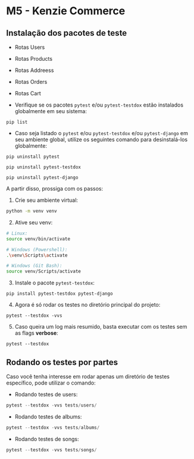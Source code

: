 # M5 - Kenzie Commerce

## Instalação dos pacotes de teste

- Rotas Users


- Rotas Products


- Rotas Addreess


- Rotas Orders


- Rotas Cart

 
- Verifique se os pacotes `pytest` e/ou `pytest-testdox` estão instalados globalmente em seu sistema:
```shell
pip list
```
- Caso seja listado o `pytest` e/ou `pytest-testdox` e/ou `pytest-django` em seu ambiente global, utilize os seguintes comando para desinstalá-los globalmente:
```shell
pip uninstall pytest
```

```shell
pip uninstall pytest-testdox
```

```shell
pip uninstall pytest-django
```

A partir disso, prossiga com os passos:

1. Crie seu ambiente virtual:
```bash
python -m venv venv
```

2. Ative seu venv:
```bash
# Linux:
source venv/bin/activate

# Windows (Powershell):
.\venv\Scripts\activate

# Windows (Git Bash):
source venv/Scripts/activate
```

3. Instale o pacote `pytest-testdox`:
```shell
pip install pytest-testdox pytest-django
```


4. Agora é só rodar os testes no diretório principal do projeto:
```shell
pytest --testdox -vvs
```

5. Caso queira um log mais resumido, basta executar com os testes sem as flags **verbose**:
```shell
pytest --testdox
```

## Rodando os testes por partes

Caso você tenha interesse em rodar apenas um diretório de testes específico, pode utilizar o comando:

- Rodando testes de users:
```python
pytest --testdox -vvs tests/users/
```

- Rodando testes de albums:
```python
pytest --testdox -vvs tests/albums/
```

- Rodando testes de songs:
```python
pytest --testdox -vvs tests/songs/
```
